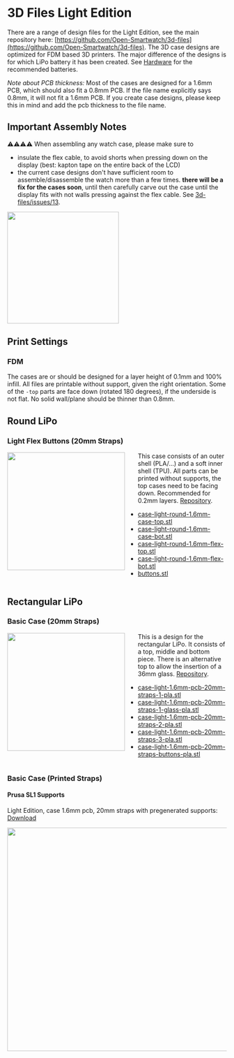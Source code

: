 # 3D Files Light Edition

There are a range of design files for the Light Edition, see the main repository here:  [https://github.com/Open-Smartwatch/3d-files](https://github.com/Open-Smartwatch/3d-files).
The 3D case designs are optimized for FDM based 3D printers.
The major difference of the designs is for which LiPo battery it has been created.
See [Hardware](hardware.md) for the recommended batteries.

*Note about PCB thickness:* Most of the cases are designed for a 1.6mm PCB, which should also fit a 0.8mm PCB.
If the file name explicitly says 0.8mm, it will not fit a 1.6mm PCB. If you create case designs, please keep this in mind and add the pcb thickness to the file name.

## Important Assembly Notes

⚠️⚠️⚠️⚠️ When assembling any watch case, please make sure to

- insulate the flex cable, to avoid shorts when pressing down on the display (best: kapton tape on the entire back of the LCD)
- the current case designs don't have sufficient room to assemble/disassemble the watch more than a few times. **there will be a fix for the cases soon**, until then carefully carve out the case until the display fits with not walls pressing against the flex cable. See [3d-files/issues/13](https://github.com/Open-Smartwatch/3d-files/issues/13).

<img src="/assets/screenshots/case-issue.png" width="256px" />

## Print Settings

### FDM

The cases are or should be designed for a layer height of 0.1mm and 100% infill. All files are printable without support, given the right orientation. Some of the `-top` parts are face down (rotated 180 degrees), if the underside is not flat. No solid wall/plane should be thinner than 0.8mm.

## Round LiPo

### Light Flex Buttons (20mm Straps)

<img src="/assets/3d-files/light-flex-buttons.png" width="270px" style="float:left; margin-right:30px"/>

This case consists of an outer shell (PLA/...) and a soft inner shell (TPU). All parts can be printed without supports, the top cases need to be facing down. Recommended for 0.2mm layers. [Repository](https://github.com/Open-Smartwatch/3d-files/tree/master/case-light-round-1.6mm-pcb-20mm-straps-flex-buttons).

 * [case-light-round-1.6mm-case-top.stl](https://github.com/Open-Smartwatch/3d-files/blob/master/case-light-round-1.6mm-pcb-20mm-straps-flex-buttons/case-light-round-1.6mm-case-top.stl)
 * [case-light-round-1.6mm-case-bot.stl](https://github.com/Open-Smartwatch/3d-files/blob/master/case-light-round-1.6mm-pcb-20mm-straps-flex-buttons/case-light-round-1.6mm-case-bot.stl)
 * [case-light-round-1.6mm-flex-top.stl](https://github.com/Open-Smartwatch/3d-files/blob/master/case-light-round-1.6mm-pcb-20mm-straps-flex-buttons/case-light-round-1.6mm-flex-top.stl)
 * [case-light-round-1.6mm-flex-bot.stl](https://github.com/Open-Smartwatch/3d-files/blob/master/case-light-round-1.6mm-pcb-20mm-straps-flex-buttons/case-light-round-1.6mm-flex-bot.stl)
 * [buttons.stl](https://github.com/Open-Smartwatch/3d-files/blob/master/case-light-round-1.6mm-pcb-20mm-straps-flex-buttons/buttons.stl)

<div style="clear: both; margin-bottom:20px"></div>


## Rectangular LiPo

### Basic Case (20mm Straps)

<img src="/assets/3d-files/light-rect.png" width="270px" style="float:left; margin-right:30px"/>

This is a design for the rectangular LiPo. It consists of a top, middle and bottom piece.
There is an alternative top to allow the insertion of a 36mm glass. [Repository](https://github.com/Open-Smartwatch/3d-files/tree/master/case-light-1.6mm-pcb-20mm-straps).

* [case-light-1.6mm-pcb-20mm-straps-1-pla.stl](https://github.com/Open-Smartwatch/3d-files/blob/master/case-light-1.6mm-pcb-20mm-straps/case-light-1.6mm-pcb-20mm-straps-1-pla.stl)
* [case-light-1.6mm-pcb-20mm-straps-1-glass-pla.stl](https://github.com/Open-Smartwatch/3d-files/blob/master/case-light-1.6mm-pcb-20mm-straps/case-light-1.6mm-pcb-20mm-straps-1-glass-pla.stl)
* [case-light-1.6mm-pcb-20mm-straps-2-pla.stl](https://github.com/Open-Smartwatch/3d-files/blob/master/case-light-1.6mm-pcb-20mm-straps/case-light-1.6mm-pcb-20mm-straps-2-pla.stl)
* [case-light-1.6mm-pcb-20mm-straps-3-pla.stl](https://github.com/Open-Smartwatch/3d-files/blob/master/case-light-1.6mm-pcb-20mm-straps/case-light-1.6mm-pcb-20mm-straps-3-pla.stl)
* [case-light-1.6mm-pcb-20mm-straps-buttons-pla.stl](https://github.com/Open-Smartwatch/3d-files/blob/master/case-light-1.6mm-pcb-20mm-straps/case-light-1.6mm-pcb-20mm-straps-buttons-pla.stl)

<div style="clear: both; margin-bottom:20px"></div>

### Basic Case (Printed Straps)

#### Prusa SL1 Supports

Light Edition, case 1.6mm pcb, 20mm straps with pregenerated supports: [Download](/assets/downloads/sla-case-v2.sl1)

<img src="/assets/screenshots/sla-case-v2.png" width="512px" />


